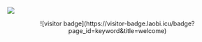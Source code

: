 ![](https://youpai.roccoshi.top/img/20200804214216.png)

<center>![visitor badge](https://visitor-badge.laobi.icu/badge?page_id=keyword&title=welcome)</center>

